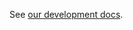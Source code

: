 <!--
   This file is part of khmer, https://github.com/dib-lab/khmer/, and is
   Copyright (C) 2014-2015 Michigan State University
   Copyright (C) 2015-2016 The Regents of the University of California.
   It is licensed under the three-clause BSD license; see LICENSE.
   Contact: khmer-project@idyll.org

   Redistribution and use in source and binary forms, with or without
   modification, are permitted provided that the following conditions are
   met:

    * Redistributions of source code must retain the above copyright
      notice, this list of conditions and the following disclaimer.

    * Redistributions in binary form must reproduce the above
      copyright notice, this list of conditions and the following
      disclaimer in the documentation and/or other materials provided
      with the distribution.

    * Neither the name of the Michigan State University nor the names
      of its contributors may be used to endorse or promote products
      derived from this software without specific prior written
      permission.

   THIS SOFTWARE IS PROVIDED BY THE COPYRIGHT HOLDERS AND CONTRIBUTORS
   "AS IS" AND ANY EXPRESS OR IMPLIED WARRANTIES, INCLUDING, BUT NOT
   LIMITED TO, THE IMPLIED WARRANTIES OF MERCHANTABILITY AND FITNESS FOR
   A PARTICULAR PURPOSE ARE DISCLAIMED. IN NO EVENT SHALL THE COPYRIGHT
   HOLDER OR CONTRIBUTORS BE LIABLE FOR ANY DIRECT, INDIRECT, INCIDENTAL,
   SPECIAL, EXEMPLARY, OR CONSEQUENTIAL DAMAGES (INCLUDING, BUT NOT
   LIMITED TO, PROCUREMENT OF SUBSTITUTE GOODS OR SERVICES; LOSS OF USE,
   DATA, OR PROFITS; OR BUSINESS INTERRUPTION) HOWEVER CAUSED AND ON ANY
   THEORY OF LIABILITY, WHETHER IN CONTRACT, STRICT LIABILITY, OR TORT
   (INCLUDING NEGLIGENCE OR OTHERWISE) ARISING IN ANY WAY OUT OF THE USE
   OF THIS SOFTWARE, EVEN IF ADVISED OF THE POSSIBILITY OF SUCH DAMAGE.

   Contact: khmer-project@idyll.org
-->

See [our development docs](https://khmer.readthedocs.io/en/latest/dev/).
